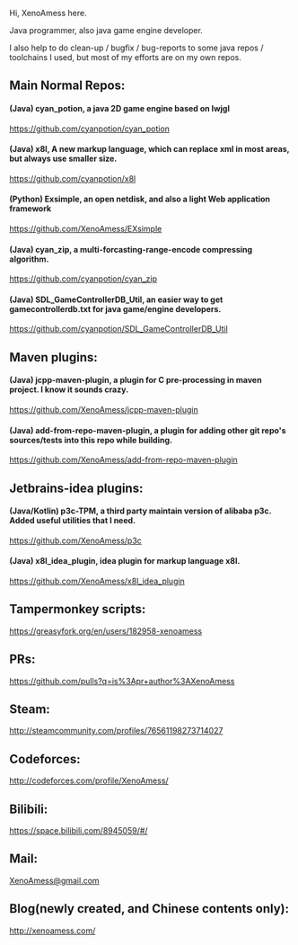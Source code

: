 Hi, XenoAmess here.

Java programmer, also java game engine developer.

I also help to do clean-up / bugfix / bug-reports to some java repos / toolchains I used,
but most of my efforts are on my own repos.

## Main Normal Repos:

#### (Java) cyan_potion, a java 2D game engine based on lwjgl
https://github.com/cyanpotion/cyan_potion

#### (Java) x8l, A new markup language, which can replace xml in most areas, but always use smaller size.
https://github.com/cyanpotion/x8l

#### (Python) Exsimple, an open netdisk, and also a light Web application framework
https://github.com/XenoAmess/EXsimple

#### (Java) cyan_zip, a multi-forcasting-range-encode compressing algorithm.
https://github.com/cyanpotion/cyan_zip

#### (Java) SDL_GameControllerDB_Util, an easier way to get gamecontrollerdb.txt for java game/engine developers.
https://github.com/cyanpotion/SDL_GameControllerDB_Util

## Maven plugins:

#### (Java) jcpp-maven-plugin, a plugin for C pre-processing in maven project. I know it sounds crazy.
https://github.com/XenoAmess/jcpp-maven-plugin

#### (Java) add-from-repo-maven-plugin, a plugin for adding other git repo's sources/tests into this repo while building.
https://github.com/XenoAmess/add-from-repo-maven-plugin

## Jetbrains-idea plugins:

#### (Java/Kotlin) p3c-TPM, a third party maintain version of alibaba p3c. Added useful utilities that I need.
https://github.com/XenoAmess/p3c

#### (Java) x8l_idea_plugin, idea plugin for markup language x8l.
https://github.com/XenoAmess/x8l_idea_plugin

## Tampermonkey scripts:
https://greasyfork.org/en/users/182958-xenoamess

## PRs:
https://github.com/pulls?q=is%3Apr+author%3AXenoAmess

## Steam:
http://steamcommunity.com/profiles/76561198273714027
## Codeforces:
http://codeforces.com/profile/XenoAmess/
## Bilibili:
https://space.bilibili.com/8945059/#/
## Mail:
XenoAmess@gmail.com
## Blog(newly created, and Chinese contents only):
http://xenoamess.com/
